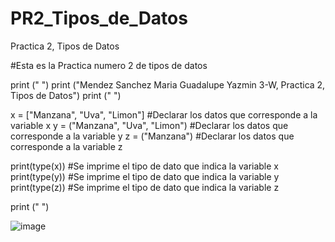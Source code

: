# PR2_Tipos_de_Datos
Practica 2, Tipos de Datos

#Esta es la Practica numero 2 de tipos de datos

print (" ")
print ("Mendez Sanchez Maria Guadalupe Yazmin   3-W, Practica 2, Tipos de Datos")
print (" ")


x = ["Manzana", "Uva", "Limon"]   #Declarar los datos que corresponde a la variable x
y = ("Manzana", "Uva", "Limon")   #Declarar los datos que corresponde a la variable y
z = ("Manzana")                   #Declarar los datos que corresponde a la variable z

print(type(x))    #Se imprime el tipo de dato que indica la variable x
print(type(y))    #Se imprime el tipo de dato que indica la variable y
print(type(z))    #Se imprime el tipo de dato que indica la variable z

print (" ")



![image](https://github.com/user-attachments/assets/a2980359-1cae-4160-b7be-34788f1e86f2)
